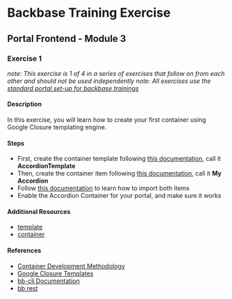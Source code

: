 # Backbase Training Exercise

## Portal Frontend - Module 3

### Exercise 1

_note: This exercise is 1 of 4 in a series of exercises that follow on from each other and should not be used independently_
_note: All exercises use the [standard portal set-up for backbase trainings](https://my.backbase.com/resources/how-to-guides/getting-your-first-launchpad-based-portal-set-up/)_

#### Description

In this exercise, you will learn how to create your first container using Google Closure templating engine.

#### Steps

 - First, create the container template following [this documentation](https://my.backbase.com/resources/documentation/portal/5.6.0/containers_containertemplate.html), call it **AccordionTemplate**
 - Then, create the container item following [this documentation](https://my.backbase.com/resources/documentation/portal/5.6.0/containers_container.html), call it **My Accordion**
 - Follow [this documentation](https://my.backbase.com/resources/documentation/portal/5.6.0/containers_import.html) to learn how to import both items
 - Enable the Accordion Container for your portal, and make sure it works

#### Additional Resources

 - [template](./Template)
 - [container](./Container)

#### References

 - [Container Development Methodology](https://my.backbase.com/resources/documentation/portal/5.5.1.0/devd_comp_cont.html)
 - [Google Closure Templates](https://my.backbase.com/resources/documentation/portal/5.5.1.0/devd_comp_cont_soyt.html)
 - [bb-cli Documentation](https://github.com/Backbase/bb-cli)
 - [bb rest](https://github.com/Backbase/mosaic-rest-js)
